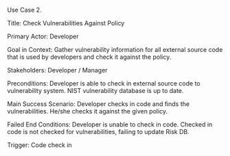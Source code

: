 Use Case 2.

Title: Check Vulnerabilities Against Policy

Primary Actor: Developer

Goal in Context: Gather vulnerability information for all external source code that is used by developers and check it against the policy.

Stakeholders: Developer / Manager

Preconditions: Developer is able to check in external source code to vulnerability system. NIST vulnerability database is up to date. 

Main Success Scenario: Developer checks in code and finds the vulnerabilities. He/she checks it against the given policy.

Failed End Conditions: Developer is unable to check in code. Checked in code is not checked for vulnerabilities, failing to update Risk DB. 

Trigger: Code check in 

